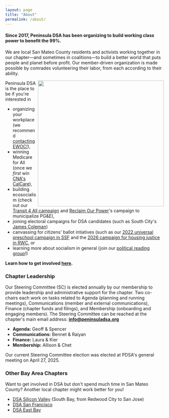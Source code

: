 ```yaml
---
layout: page
title: "About"
permalink: /about/
---
```


<h4>Since 2017, Peninsula DSA has been organizing to build working class power to benefit the 99%.</h4> 

We are local San Mateo County residents and activists working together in our chapter—and sometimes in coalitions—to build a better world that puts people and planet before profit. Our member-driven organization is made possible by comrades volunteering their labor, from each according to their ability.
<br>

<img src="https://peninsuladsa.org/assets/images/PDSA Social at Fieldwork, San Mateo, 2025.05.02.jpg" align="right" height="400" width="">

Peninsula DSA is the place to be if you're interested in 
- organizing your workplace (we recommend [contacting EWOC!](https://workerorganizing.org/)),
- winning Medicare for All (once we _first_ win [CNA's CalCare](https://www.nationalnursesunited.org/calcare)),
- building ecosocialism (check out our [Transit 4 All campaign](https://peninsuladsa.org/public-transit/) and [Reclaim Our Power](https://reclaimourpowerca.org/)'s campaign to municipalize PG&E),
- joining electoral campaigns for DSA candidates (such as South City's [James Coleman](https://www.ssf.net/Departments/City-Council/Meet-the-City-Council/James-Coleman))
- canvassing for citizens' ballot intiatives (such as our [2022 universal preschool campaign in SSF](https://peninsuladsa.org/preschool-for-all/) and the [2026 campaign for housing justice in RWC](https://peninsuladsa.org/housing/), or
- learning more about socialism in general (join our [political reading group](https://peninsuladsa.org/political-reading/)!)

**Learn how to get involved [here](../get-involved/).**

<h3>Chapter Leadership</h3>

Our Steering Committee (SC) is elected annually by our membership to provide leadership and administrative support for the chapter. Two co-chairs each work on tasks related to Agenda (planning and running meetings), Communications (member and external communications), Finance (chapter funds and filings), and Membership (onboarding and engaging members). The Steering Committee can be reached at the chapter's main email address: **info@peninsuladsa.org**

* **Agenda:** Geoff & Spencer
* **Communications:** Bennet & Raiyan
* **Finance:** Laura & Kier
* **Membership:** Allison & Chet

Our current Steering Committee election was elected at PDSA's general meeting on April 27, 2025. 

<h3>Other Bay Area Chapters</h3>

Want to get involved in DSA but don't spend much time in San Mateo County? Another local chapter might work better for you!

* [DSA Silicon Valley](https://svdsa.github.io/) (South Bay, from Redwood City to San Jose)
* [DSA San Francisco](https://dsasf.org/)
* [DSA East Bay](http://www.eastbaydsa.org/)
